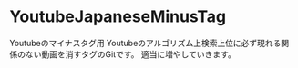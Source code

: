 # YoutubeJapaneseMinusTag
Youtubeのマイナスタグ用
Youtubeのアルゴリズム上検索上位に必ず現れる関係のない動画を消すタグのGitです。
適当に増やしていきます。
